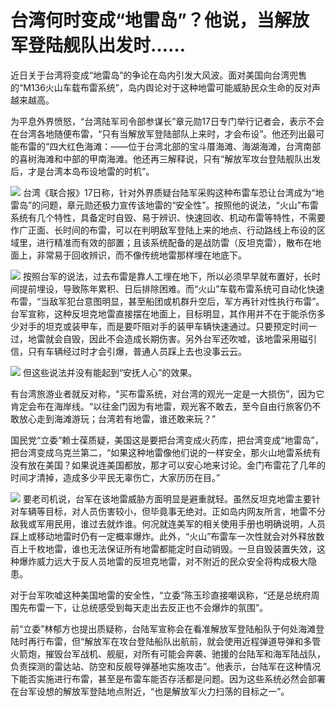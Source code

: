 # 台湾何时变成“地雷岛”？他说，当解放军登陆舰队出发时……

近日关于台湾将变成“地雷岛”的争论在岛内引发大风波。面对美国向台湾兜售的“M136火山车载布雷系统”，岛内舆论对于这种地雷可能威胁民众生命的反对声越来越高。

为平息外界愤怒，“台湾陆军司令部参谋长”章元勋17日专门举行记者会，表示不会在台湾各地随便布雷，“只有当解放军登陆部队上来时，才会布设”。他还列出最可能布雷的“四大红色海滩：——位于台湾北部的宝斗厝海滩、海湖海滩，台湾南部的喜树海滩和中部的甲南海滩。他还再三解释说，只有“解放军攻台登陆舰队出发后，才是台湾本岛布设地雷的时机”。

![](https://inews.gtimg.com/newsapp_bt/0/15617687964/1000)
台湾《联合报》17日称，针对外界质疑台陆军采购这种布雷车恐让台湾成为“地雷岛”的问题，章元勋还极力宣传该地雷的“安全性”。按照他的说法，“火山”布雷系统有几个特性，具备定时自毁、易于辨识、快速回收、机动布雷等特性，不需要作广正面、长时间的布雷，可以在判明敌军登陆上来的地点、行动路线上布设的区域里，进行精准而有效的部置；且该系统配备的是战防雷（反坦克雷），散布在地面上，非常易于回收辨识，而不像传统地雷那样埋在地底下。

![](https://inews.gtimg.com/newsapp_bt/0/15617687965/1000)
按照台军的说法，过去布雷是靠人工埋在地下，所以必须早早就布置好，长时间提前埋设，导致陈年累积、日后排除困难。而“火山”车载布雷系统可自动化快速布雷，“当敌军犯台意图明显，甚至船团或机群升空后，军方再针对性执行布雷”。台军宣称，这种反坦克地雷直接摆在地面上，目标明显，其作用并不在于能杀伤多少对手的坦克或装甲车，而是要吓阻对手的装甲车辆快速通过。只要预定时间一过，地雷就会自毁，因此不会造成长期伤害。另外台军还吹嘘，该地雷采用磁引信，只有车辆经过时才会引爆，普通人员踩上去也没事云云。

![](https://inews.gtimg.com/newsapp_bt/0/15617687962/1000)
但这些说法并没有能起到“安抚人心”的效果。

有台湾旅游业者就反对称，“买布雷系统，对台湾的观光一定是一大损伤”，因为它肯定会布在海岸线。“以往金门因为有地雷，观光客不敢去，至今自由行旅客仍不敢放心走到海滩游玩；台湾若有地雷，谁还敢来玩？”

国民党“立委”赖士葆质疑，美国这是要把台湾变成火药库，把台湾变成“地雷岛”，把台湾变成乌克兰第二，“如果这种地雷像他们说的一样安全，那火山地雷系统有没有放在美国？如果说连美国都放，那才可以安心地来讨论。金门布雷花了几年的时间才清掉，造成多少平民无辜伤亡，大家历历在目。”

![](https://inews.gtimg.com/newsapp_bt/0/15617687957/1000)
要老司机说，台军在该地雷威胁方面明显是避重就轻。虽然反坦克地雷主要针对车辆等目标，对人员伤害较小，但毕竟事无绝对。正如岛内网友所言，地雷不分敌我或军用民用，谁过去就炸谁。何况就连美军的相关使用手册也明确说明，人员踩上或移动地雷时仍有一定概率爆炸。此外，“火山”布雷车一次性就会对外释放数百上千枚地雷，谁也无法保证所有地雷都能定时自动销毁。一旦自毁装置失效，这种爆炸威力远大于反人员地雷的反坦克地雷，对不附近的民众安全将构成极大隐患。

对于台军吹嘘这种美国地雷的安全性，“立委”陈玉珍直接嘲讽称，“还是总统府周围先布雷一下，让总统感受到每天走出去反正也不会爆炸的氛围”。

前“立委”林郁方也提出质疑称，台陆军宣称会在看准解放军登陆船队于何处海滩登陆时再行布雷，但“解放军在攻台登陆船队出航前，就会使用近程弹道导弹和多管火箭炮，摧毁台军战机、舰艇，对所有可能会奔袭、驰援的台陆军和海军陆战队，负责探测的雷达站、防空和反舰导弹基地实施攻击”。他表示，台陆军在这种情况下能否实施进行布雷，甚至是布雷车能否存活都是问题。因为这些系统必然会部署在台军设想的解放军登陆地点附近，“也是解放军火力扫荡的目标之一”。

